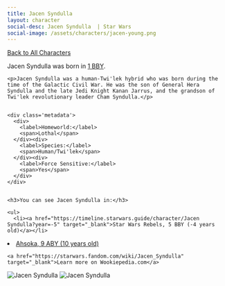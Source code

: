 ```yaml
---
title: Jacen Syndulla
layout: character
social-desc: Jacen Syndulla  | Star Wars
social-image: /assets/characters/jacen-young.png
---
```

<a href="/character" class="smaller">Back to All Characters</a>

<div class="character-profile container">
  <div class="col-10">
    <p>
    Jacen Syndulla             was born in <a href="https://timeline.starwars.guide/character/Jacen Syndulla?year=-4" target="_blank">1 BBY</a>.
    </p>

    <p>Jacen Syndulla was a human-Twi'lek hybrid who was born during the time of the Galactic Civil War. He was the son of General Hera Syndulla and the late Jedi Knight Kanan Jarrus, and the grandson of Twi'lek revolutionary leader Cham Syndulla.</p>


    <div class='metadata'>
      <div>
        <label>Homeworld:</label>
        <span>Lothal</span>
      </div><div>
        <label>Species:</label>
        <span>Human/Twi'lek</span>
      </div><div>
        <label>Force Sensitive:</label>
        <span>Yes</span>
      </div>
    </div>


    <h3>You can see Jacen Syndulla in:</h3>

    <ul>
      <li><a href="https://timeline.starwars.guide/character/Jacen Syndulla?year=-5" target="_blank">Star Wars Rebels, 5 BBY (-4 years old)</a></li>
  <li><a href="https://timeline.starwars.guide/character/Jacen Syndulla?year=9" target="_blank">Ahsoka, 9 ABY (10 years old)</a></li>
    </ul>

    <a href="https://starwars.fandom.com/wiki/Jacen_Syndulla" target="_blank">Learn more on Wookiepedia.com</a>
  </div>
  <div class="character_image col-2">
    <img src="https://timeline.starwars.guide//images/jacen-young.png" alt="Jacen Syndulla" />
    <img src="https://timeline.starwars.guide//images/jacen.png" alt="Jacen Syndulla" />
    <ins class="adsbygoogle"
      style="display:block"
      data-ad-client="ca-pub-6056590143595280"
      data-ad-slot="1622037034"
      data-ad-format="auto"
      data-full-width-responsive="true"></ins>
    <script>
        (adsbygoogle = window.adsbygoogle || []).push({});
    </script>
  </div>
</div>
